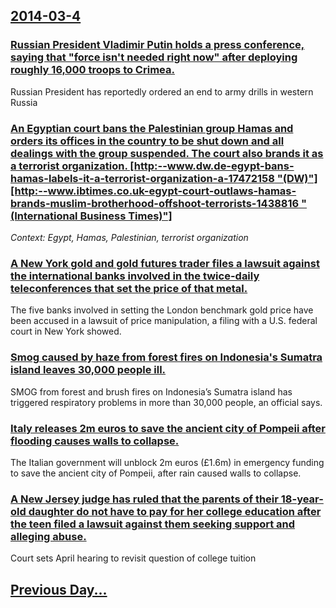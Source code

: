## [2014-03-4](/news/2014/03/4/index.md)

### [Russian President Vladimir Putin holds a press conference, saying that "force isn't needed right now" after deploying roughly 16,000 troops to Crimea. ](/news/2014/03/4/russian-president-vladimir-putin-holds-a-press-conference-saying-that-aforce-isnat-needed-right-nowa-after-deploying-roughly-16-000-t.md)
Russian President has reportedly ordered an end to army drills in western Russia

### [An Egyptian court bans the Palestinian group Hamas and orders its offices in the country to be shut down and all dealings with the group suspended. The court also brands it as a terrorist organization. [http:--www.dw.de-egypt-bans-hamas-labels-it-a-terrorist-organization-a-17472158 "(DW)"] [http:--www.ibtimes.co.uk-egypt-court-outlaws-hamas-brands-muslim-brotherhood-offshoot-terrorists-1438816 "(International Business Times)"]](/news/2014/03/4/an-egyptian-court-bans-the-palestinian-group-hamas-and-orders-its-offices-in-the-country-to-be-shut-down-and-all-dealings-with-the-group-sus.md)
_Context: Egypt, Hamas, Palestinian, terrorist organization_

### [A New York gold and gold futures trader files a lawsuit against the international banks involved in the twice-daily teleconferences that set the price of that metal. ](/news/2014/03/4/a-new-york-gold-and-gold-futures-trader-files-a-lawsuit-against-the-international-banks-involved-in-the-twice-daily-teleconferences-that-set.md)
The five banks involved in setting the London benchmark gold price have been accused in a lawsuit of price manipulation, a filing with a U.S. federal court in New York showed.

### [Smog caused by haze from forest fires on Indonesia's Sumatra island leaves 30,000 people ill. ](/news/2014/03/4/smog-caused-by-haze-from-forest-fires-on-indonesia-s-sumatra-island-leaves-30-000-people-ill.md)
SMOG from forest and brush fires on Indonesia’s Sumatra island has triggered respiratory problems in more than 30,000 people, an official says.

### [Italy releases 2m euros to save the ancient city of Pompeii after flooding causes walls to collapse. ](/news/2014/03/4/italy-releases-2m-euros-to-save-the-ancient-city-of-pompeii-after-flooding-causes-walls-to-collapse.md)
The Italian government will unblock 2m euros (£1.6m) in emergency funding to save the ancient city of Pompeii, after rain caused walls to collapse.

### [A New Jersey judge has ruled that the parents of their 18-year-old daughter do not have to pay for her college education after the teen filed a lawsuit against them seeking support and alleging abuse. ](/news/2014/03/4/a-new-jersey-judge-has-ruled-that-the-parents-of-their-18-year-old-daughter-do-not-have-to-pay-for-her-college-education-after-the-teen-file.md)
Court sets April hearing to revisit question of college tuition

## [Previous Day...](/news/2014/03/3/index.md)

